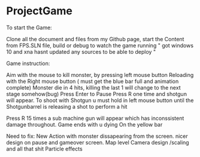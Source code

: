 # ProjectGame

To start the Game: 

Clone all the document and files from my Github page,
start the Content from FPS.SLN file, build or debug to watch the game running
" got windows 10 and xna hasnt updated any sources to be able to deploy "


Game instruction:

Aim with the mouse to kill monster,  by pressing left mouse button
Reloading with the Right mouse button  ( must get the blue bar full and animation complete)
Monster die in 4 hits, killing the last 1 will change to the next stage somehow(bug)
Press Enter to Pause
Press R one time and shotgun will appear. To shoot with Shotgun u must hold in left mouse button until the Shotgunbarrel is releasing a shot to perform a hit

Press R 15 times a sub machine gun will appear which has inconssistent damage throughout.
Game ends with u dying On the yellow bar

Need to fix:
New Action with monster dissapearing from the screen.
nicer design on pause and gameover screen.
Map level
Camera design /scaling and all that shit
Particle effects 
